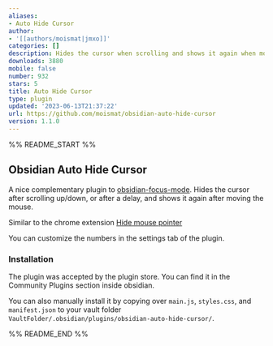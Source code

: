 ```yaml
---
aliases:
- Auto Hide Cursor
author:
- '[[authors/moismat|jmxo]]'
categories: []
description: Hides the cursor when scrolling and shows it again when moving the mouse.
downloads: 3880
mobile: false
number: 932
stars: 5
title: Auto Hide Cursor
type: plugin
updated: '2023-06-13T21:37:22'
url: https://github.com/moismat/obsidian-auto-hide-cursor
version: 1.1.0
---
```


%% README_START %%

## Obsidian Auto Hide Cursor

A nice complementary plugin to [obsidian-focus-mode](https://github.com/ryanpcmcquen/obsidian-focus-mode). Hides the cursor after scrolling up/down, or after a delay, and shows it again after moving the mouse. 

Similar to the chrome extension [Hide mouse pointer](https://chrome.google.com/webstore/detail/hide-mouse-pointer/lbbedlldjinglbnfghakndfbagkolfdf)

You can customize the numbers in the settings tab of the plugin.


### Installation

The plugin was accepted by the plugin store. You can find it in the Community Plugins section inside obsidian.

You can also manually install it by copying over `main.js`, `styles.css`, and `manifest.json` to your vault folder `VaultFolder/.obsidian/plugins/obsidian-auto-hide-cursor/`.


%% README_END %%